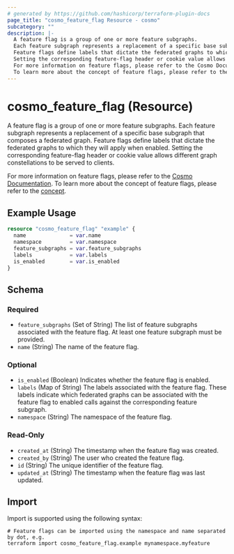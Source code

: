 ```yaml
---
# generated by https://github.com/hashicorp/terraform-plugin-docs
page_title: "cosmo_feature_flag Resource - cosmo"
subcategory: ""
description: |-
  A feature flag is a group of one or more feature subgraphs.
  Each feature subgraph represents a replacement of a specific base subgraph that composes a federated graph.
  Feature flags define labels that dictate the federated graphs to which they will apply when enabled.
  Setting the corresponding feature-flag header or cookie value allows different graph constellations to be served to clients.
  For more information on feature flags, please refer to the Cosmo Documentation https://cosmo-docs.wundergraph.com/cli/feature-flags.
  To learn more about the concept of feature flags, please refer to the concept https://cosmo-docs.wundergraph.com/concepts/feature-flags.
---
```


# cosmo_feature_flag (Resource)

A feature flag is a group of one or more feature subgraphs. 
Each feature subgraph represents a replacement of a specific base subgraph that composes a federated graph. 
Feature flags define labels that dictate the federated graphs to which they will apply when enabled. 
Setting the corresponding feature-flag header or cookie value allows different graph constellations to be served to clients.

For more information on feature flags, please refer to the [Cosmo Documentation](https://cosmo-docs.wundergraph.com/cli/feature-flags).
To learn more about the concept of feature flags, please refer to the [concept](https://cosmo-docs.wundergraph.com/concepts/feature-flags).

## Example Usage

```terraform
resource "cosmo_feature_flag" "example" {
  name              = var.name
  namespace         = var.namespace
  feature_subgraphs = var.feature_subgraphs
  labels            = var.labels
  is_enabled        = var.is_enabled
}
```

<!-- schema generated by tfplugindocs -->
## Schema

### Required

- `feature_subgraphs` (Set of String) The list of feature subgraphs associated with the feature flag. 
At least one feature subgraph must be provided.
- `name` (String) The name of the feature flag.

### Optional

- `is_enabled` (Boolean) Indicates whether the feature flag is enabled.
- `labels` (Map of String) The labels associated with the feature flag. These labels indicate which 
federated graphs can be associated with the feature flag to enabled calls against the corresponding feature subgraph.
- `namespace` (String) The namespace of the feature flag.

### Read-Only

- `created_at` (String) The timestamp when the feature flag was created.
- `created_by` (String) The user who created the feature flag.
- `id` (String) The unique identifier of the feature flag.
- `updated_at` (String) The timestamp when the feature flag was last updated.

## Import

Import is supported using the following syntax:

```shell
# Feature flags can be imported using the namespace and name separated by dot, e.g.
terraform import cosmo_feature_flag.example mynamespace.myfeature
```
